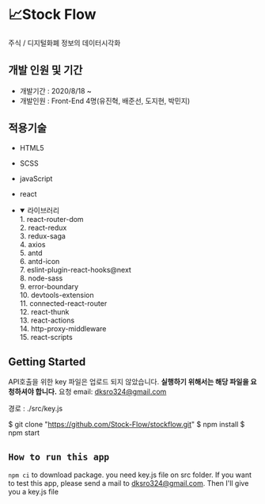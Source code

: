 
# 📈Stock Flow

주식 / 디지털화폐 정보의 데이터시각화

## **개발 인원 및 기간**

- 개발기간 : 2020/8/18 ~
- 개발인원 : Front-End 4명(유진혁, 배준선, 도지현, 박민지)

## 적용기술

- HTML5
- SCSS
- javaScript
- react

- <details open>
  <summary>라이브러리</summary>
  1. react-router-dom<br>
  2. react-redux<br>
  3. redux-saga<br>
  4. axios<br>
  5. antd<br>
  6. antd-icon<br>
  7. eslint-plugin-react-hooks@next<br>
  8. node-sass<br>
  9. error-boundary<br>
  10. devtools-extension<br>
  11. connected-react-router<br>
  12. react-thunk<br>
  13. react-actions<br>
  14. http-proxy-middleware<br>
  15. react-scripts<br>
  </details>

## **Getting Started**

API호출을 위한 key 파일은 업로드 되지 않았습니다.
**실행하기 위해서는 해당 파일을 요청하셔야 합니다.**
요청 email: dksro324@gmail.com

경로 : ./src/key.js

$ git clone "https://github.com/Stock-Flow/stockflow.git"
$ npm install
\$ npm start


## `How to run this app`

`npm ci` to download package. you need key.js file on src folder. If you want to test this app, please send a mail to dksro324@gmail.com. Then I'll give you a key.js file

